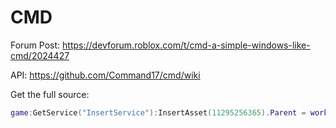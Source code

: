 # CMD

Forum Post: https://devforum.roblox.com/t/cmd-a-simple-windows-like-cmd/2024427

API: https://github.com/Command17/cmd/wiki

Get the full source:
```lua
game:GetService("InsertService"):InsertAsset(11295256365).Parent = workspace
```
